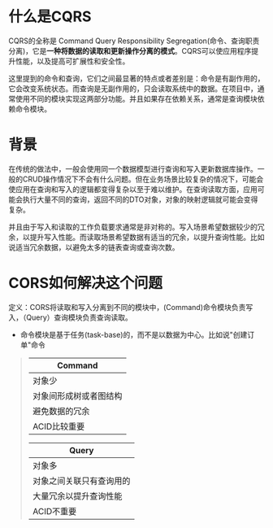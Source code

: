 # 什么是CQRS
CQRS的全称是 Command Query Responsibility Segregation(命令、查询职责分离)，它是**一种将数据的读取和更新操作分离的模式**。CQRS可以使应用程序提升性能，以及提高可扩展性和安全性。

这里提到的命令和查询，它们之间最显著的特点或者差别是：命令是有副作用的，它会改变系统状态。而查询是无副作用的，只会读取系统中的数据。在项目中，通常使用不同的模块实现这两部分功能。并且如果存在依赖关系，通常是查询模块依赖命令模块。

# 背景
在传统的做法中，一般会使用同一个数据模型进行查询和写入更新数据库操作。一般的CRUD操作情况下不会有什么问题。但在业务场景比较复杂的情况下，可能会使应用在查询和写入的逻辑都变得复杂以至于难以维护。在查询读取方面，应用可能会执行大量不同的查询，返回不同的DTO对象，对象的映射逻辑就可能会变得复杂。

并且由于写入和读取的工作负载要求通常是非对称的。写入场景希望数据较少的冗余，以提升写入性能。而读取场景希望数据有适当的冗余，以提升查询性能。比如说适当冗余数据，以避免太多的链表查询或查询次数。

# CORS如何解决这个问题
定义：CORS将读取和写入分离到不同的模块中，(Command)命令模块负责写入，（Query）查询模块负责查询读取。

- 命令模块是基于任务(task-base)的，而不是以数据为中心。比如说"创建订单"命令



> |**Command**|
> |-------|
> |对象少|
> |对象间形成树或者图结构|
> |避免数据的冗余|
> |ACID比较重要|
> 
> |**Query**|
> |-----|
> |对象多|
> |对象之间关联只有查询用的|
> |大量冗余以提升查询性能|
> |ACID不重要|

